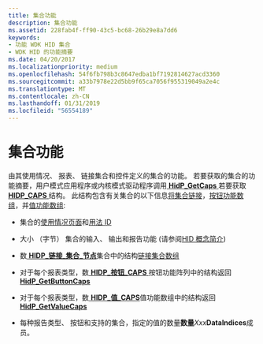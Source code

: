 ```yaml
---
title: 集合功能
description: 集合功能
ms.assetid: 228fab4f-ff90-43c5-bc68-26b29e8a7dd6
keywords:
- 功能 WDK HID 集合
- WDK HID 的功能摘要
ms.date: 04/20/2017
ms.localizationpriority: medium
ms.openlocfilehash: 54f6fb798b3c8647edba1bf7192814627acd3360
ms.sourcegitcommit: a33b7978e22d5bb9f65ca7056f955319049a2e4c
ms.translationtype: MT
ms.contentlocale: zh-CN
ms.lasthandoff: 01/31/2019
ms.locfileid: "56554189"
---
```

# <a name="collection-capability"></a>集合功能





由其使用情况、 报表、 链接集合和控件定义的集合的功能。 若要获取的集合的功能摘要，用户模式应用程序或内核模式驱动程序调用[ **HidP\_GetCaps** ](https://msdn.microsoft.com/library/windows/hardware/ff539715)若要获取[ **HIDP\_CAPS** ](https://msdn.microsoft.com/library/windows/hardware/ff539697)结构。 此结构包含有关集合的以下信息[将集合链接](link-collections.md)，[按钮功能数组](button-capability-arrays.md)，并[值功能数组](value-capability-arrays.md):

-   集合的[使用情况页面](hid-usages.md#usage-page)和[用法 ID](hid-usages.md#usage-id)

-   大小 （字节） 集合的输入、 输出和报告功能 (请参阅[HID 概念简介](introduction-to-hid-concepts.md))

-   数[ **HIDP\_链接\_集合\_节点**](https://msdn.microsoft.com/library/windows/hardware/ff539764)集合中的结构[链接集合数组](link-collections.md#ddk-link-collection-array-kg)

-   对于每个报表类型，数[ **HIDP\_按钮\_CAPS** ](https://msdn.microsoft.com/library/windows/hardware/ff539693)按钮功能阵列中的结构返回[ **HidP\_GetButtonCaps**](https://msdn.microsoft.com/library/windows/hardware/ff539707)

-   对于每个报表类型，数[ **HIDP\_值\_CAPS**](https://msdn.microsoft.com/library/windows/hardware/ff539832)值功能数组中的结构返回[ **HidP\_GetValueCaps**](https://msdn.microsoft.com/library/windows/hardware/ff539754)

-   每种报告类型、 按钮和支持的集合，指定的值的数量**数量***Xxx***DataIndices**成员。

 

 




